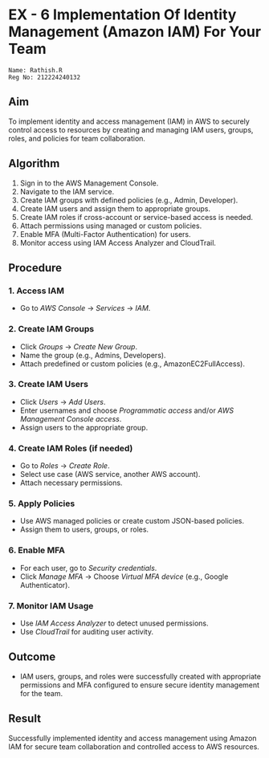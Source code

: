 # EX - 6 Implementation Of Identity Management (Amazon IAM) For Your Team
```
Name: Rathish.R
Reg No: 212224240132
```

## Aim

To implement identity and access management (IAM) in AWS to securely control access to resources by creating and managing IAM users, groups, roles, and policies for team collaboration.

## Algorithm

1. Sign in to the AWS Management Console.
2. Navigate to the IAM service.
3. Create IAM groups with defined policies (e.g., Admin, Developer).
4. Create IAM users and assign them to appropriate groups.
5. Create IAM roles if cross-account or service-based access is needed.
6. Attach permissions using managed or custom policies.
7. Enable MFA (Multi-Factor Authentication) for users.
8. Monitor access using IAM Access Analyzer and CloudTrail.


## Procedure

### 1. Access IAM

- Go to *AWS Console* → *Services* → *IAM*.

### 2. Create IAM Groups

- Click *Groups* → *Create New Group*.
- Name the group (e.g., Admins, Developers).
- Attach predefined or custom policies (e.g., AmazonEC2FullAccess).

### 3. Create IAM Users

- Click *Users* → *Add Users*.
- Enter usernames and choose *Programmatic access* and/or *AWS Management Console access*.
- Assign users to the appropriate group.

### 4. Create IAM Roles (if needed)

- Go to *Roles* → *Create Role*.
- Select use case (AWS service, another AWS account).
- Attach necessary permissions.

### 5. Apply Policies

- Use AWS managed policies or create custom JSON-based policies.
- Assign them to users, groups, or roles.

### 6. Enable MFA

- For each user, go to *Security credentials*.
- Click *Manage MFA* → Choose *Virtual MFA device* (e.g., Google Authenticator).

### 7. Monitor IAM Usage

- Use *IAM Access Analyzer* to detect unused permissions.
- Use *CloudTrail* for auditing user activity.


## Outcome

- IAM users, groups, and roles were successfully created with appropriate permissions and MFA configured to ensure secure identity management for the team.

## Result

Successfully implemented identity and access management using Amazon IAM for secure team collaboration and controlled access to AWS resources.
